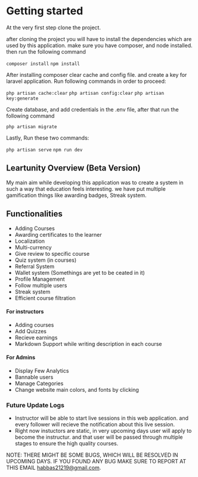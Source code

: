 # Getting started

At the very first step clone the project.

after cloning the project you will have to install the dependencies which are used by this application. make sure you have composer, and node installed. then run the following command

```composer install```
```npm install```

After installing composer clear cache and config file. and create a key for laravel application. Run following commands in order to proceed:

```php artisan cache:clear```
```php artisan config:clear```
```php artisan key:generate```

Create database, and add credentials in the .env file, after that run the following command

```php artisan migrate```

Lastly, Run these two commands:

```php artisan serve```
```npm run dev```

## Leartunity Overview (Beta Version)

My main aim while developing this application was to create a system in such a way that education feels interesting. we have put multiple gamification things like awarding badges, Streak system.

## Functionalities

- Adding Courses
- Awarding certificates to the learner
- Localization
- Multi-currency
- Give review to specific course
- Quiz system (in courses)
- Referral System
- Wallet system (Somethings are yet to be ceated in it)
- Profile Management
- Follow multiple users
- Streak system
- Efficient course filtration
  
#### For instructors

- Adding courses
- Add Quizzes
- Recieve earnings
- Markdown Support while writing description in each course

#### For Admins

- Display Few Analytics
- Bannable users
- Manage Categories
- Change website main colors, and fonts by clicking

### Future Update Logs

- Instructor will be able to start live sessions in this web application. and every follower will recieve the notification about this live session.
- Right now instuctors are static, in very upcoming days user will apply to become the instructur. and that user will be passed through multiple stages to ensure the high quality courses. 


NOTE: THERE MIGHT BE SOME BUGS, WHICH WILL BE RESOLVED IN UPCOMING DAYS. IF YOU FOUND ANY BUG MAKE SURE TO REPORT AT THIS EMAIL habbas21219@gmail.com.